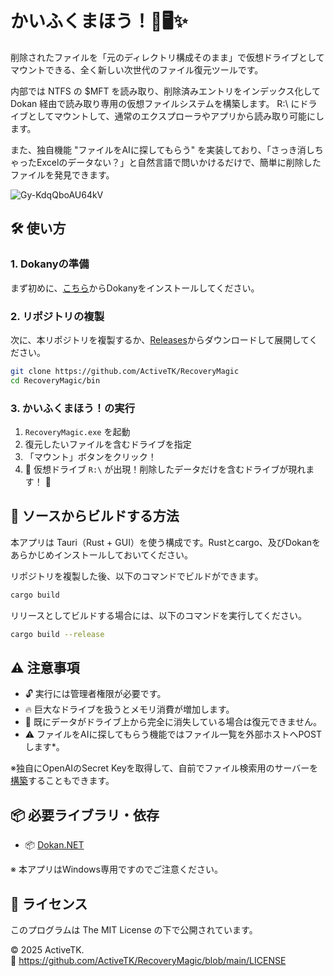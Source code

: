 # かいふくまほう！🔮🖥️✨

削除されたファイルを「元のディレクトリ構成そのまま」で仮想ドライブとしてマウントできる、全く新しい次世代のファイル復元ツールです。

内部では NTFS の $MFT を読み取り、削除済みエントリをインデックス化して Dokan 経由で読み取り専用の仮想ファイルシステムを構築します。
R:\ にドライブとしてマウントして、通常のエクスプローラやアプリから読み取り可能にします。

また、独自機能 "ファイルをAIに探してもらう" を実装しており、「さっき消しちゃったExcelのデータない？」と自然言語で問いかけるだけで、簡単に削除したファイルを発見できます。

![Gy-KdqQboAU64kV](https://github.com/user-attachments/assets/3f1dfc23-2e13-439a-a6a2-b1e2c5477f90)

## 🛠️ 使い方

###  1. Dokanyの準備

まず初めに、[こちら](https://github.com/dokan-dev/dokany/releases/download/v2.2.1.1000/DokanSetup.exe)からDokanyをインストールしてください。

###  2. リポジトリの複製

次に、本リポジトリを複製するか、[Releases](https://github.com/ActiveTK/RecoveryMagic/releases)からダウンロードして展開してください。

```bash
git clone https://github.com/ActiveTK/RecoveryMagic
cd RecoveryMagic/bin
```

### 3. かいふくまほう！の実行

1. `RecoveryMagic.exe` を起動
2. 復元したいファイルを含むドライブを指定
3. 「マウント」ボタンをクリック！
4. 🎈 仮想ドライブ `R:\` が出現！削除したデータだけを含むドライブが現れます！ 🎈

## 🧰 ソースからビルドする方法

本アプリは Tauri（Rust + GUI）を使う構成です。Rustとcargo、及びDokanをあらかじめインストールしておいてください。

リポジトリを複製した後、以下のコマンドでビルドができます。

```bash
cargo build
```

リリースとしてビルドする場合には、以下のコマンドを実行してください。

```bash
cargo build --release
```

## ⚠️ 注意事項

- 🔓 実行には管理者権限が必要です。
- 🔥 巨大なドライブを扱うとメモリ消費が増加します。
- 💾 既にデータがドライブ上から完全に消失している場合は復元できません。
- ⚠️ ファイルをAIに探してもらう機能ではファイル一覧を外部ホストへPOSTします*。

※独自にOpenAIのSecret Keyを取得して、自前でファイル検索用のサーバーを[構築](https://github.com/ActiveTK/RecoveryMagic/blob/main/backend/README.md)することもできます。

## 📦 必要ライブラリ・依存

- 📦 [Dokan.NET](https://github.com/dokan-dev/dokan-dotnet)

※ 本アプリはWindows専用ですのでご注意ください。

## 📄 ライセンス

このプログラムは The MIT License の下で公開されています。

© 2025 ActiveTK.  
🔗 https://github.com/ActiveTK/RecoveryMagic/blob/main/LICENSE
